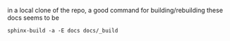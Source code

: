 in a local clone of the repo, a good command for building/rebuilding these docs seems to be

    sphinx-build -a -E docs docs/_build

